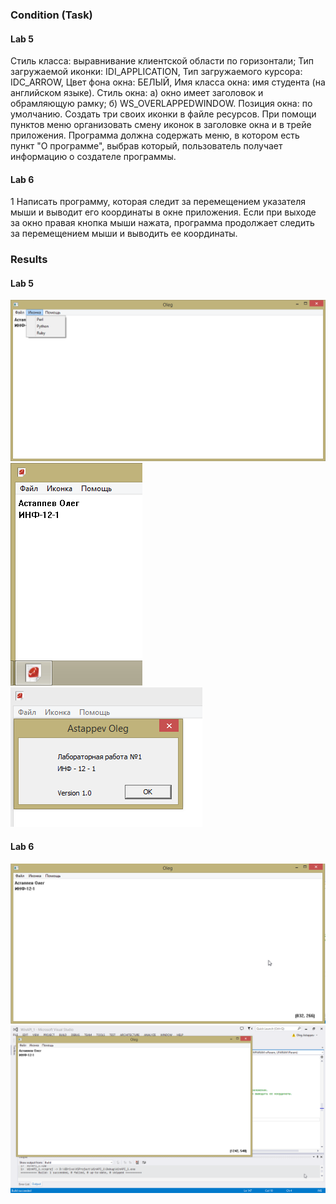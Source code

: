### Condition (Task)
#### Lab 5
Стиль класса:  выравнивание клиентской области по горизонтали;
Тип загружаемой иконки:  IDI_APPLICATION,
Тип загружаемого курсора: IDC_ARROW,
Цвет фона окна: БЕЛЫЙ,
Имя класса окна: имя студента (на английском языке).
Стиль окна:
	а) окно имеет заголовок и обрамляющую рамку;
	б) WS_OVERLAPPEDWINDOW.
Позиция окна: по умолчанию.
Создать три своих иконки в файле ресурсов. При помощи пунктов меню организовать смену иконок в заголовке окна и в трейе приложения. Программа должна содержать меню, в котором есть пункт "О программе", выбрав который, пользователь получает информацию о создателе программы.

#### Lab 6
1 Написать программу, которая следит за перемещением указателя мыши и выводит его координаты в окне приложения.
Если при выходе за окно правая кнопка мыши нажата, программа продолжает следить за перемещением мыши и выводить ее координаты.


### Results
#### Lab 5
![Results](screen1.png)
![Results](screen2.png)
![Results](screen3.png)
#### Lab 6
![Results](screen11.png)
![Results](screen12.png)